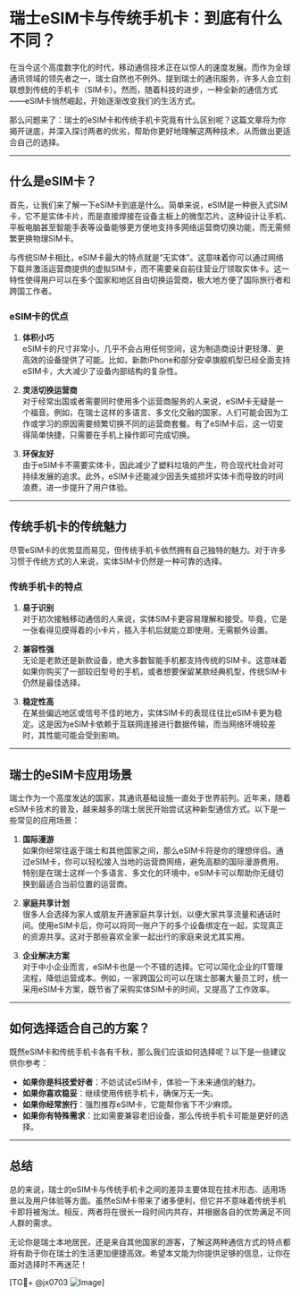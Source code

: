 # 瑞士eSIM卡与传统手机卡：到底有什么不同？

在当今这个高度数字化的时代，移动通信技术正在以惊人的速度发展。而作为全球通讯领域的领先者之一，瑞士自然也不例外。提到瑞士的通讯服务，许多人会立刻联想到传统的手机卡（SIM卡）。然而，随着科技的进步，一种全新的通信方式——eSIM卡悄然崛起，开始逐渐改变我们的生活方式。

那么问题来了：瑞士的eSIM卡和传统手机卡究竟有什么区别呢？这篇文章将为你揭开谜底，并深入探讨两者的优劣，帮助你更好地理解这两种技术，从而做出更适合自己的选择。

---

## 什么是eSIM卡？

首先，让我们来了解一下eSIM卡到底是什么。简单来说，eSIM是一种嵌入式SIM卡，它不是实体卡片，而是直接焊接在设备主板上的微型芯片。这种设计让手机、平板电脑甚至智能手表等设备能够更方便地支持多网络运营商切换功能，而无需频繁更换物理SIM卡。

与传统SIM卡相比，eSIM卡最大的特点就是“无实体”。这意味着你可以通过网络下载并激活运营商提供的虚拟SIM卡，而不需要亲自前往营业厅领取实体卡。这一特性使得用户可以在多个国家和地区自由切换运营商，极大地方便了国际旅行者和跨国工作者。

### eSIM卡的优点

1. **体积小巧**  
   eSIM卡的尺寸非常小，几乎不会占用任何空间，这为制造商设计更轻薄、更高效的设备提供了可能。比如，新款iPhone和部分安卓旗舰机型已经全面支持eSIM卡，大大减少了设备内部结构的复杂性。

2. **灵活切换运营商**  
   对于经常出国或者需要同时使用多个运营商服务的人来说，eSIM卡无疑是一个福音。例如，在瑞士这样的多语言、多文化交融的国家，人们可能会因为工作或学习的原因需要频繁切换不同的运营商套餐。有了eSIM卡后，这一切变得简单快捷，只需要在手机上操作即可完成切换。

3. **环保友好**  
   由于eSIM卡不需要实体卡，因此减少了塑料垃圾的产生，符合现代社会对可持续发展的追求。此外，eSIM卡还能减少因丢失或损坏实体卡而导致的时间浪费，进一步提升了用户体验。

---

## 传统手机卡的传统魅力

尽管eSIM卡的优势显而易见，但传统手机卡依然拥有自己独特的魅力。对于许多习惯于传统方式的人来说，实体SIM卡仍然是一种可靠的选择。

### 传统手机卡的特点

1. **易于识别**  
   对于初次接触移动通信的人来说，实体SIM卡更容易理解和接受。毕竟，它是一张看得见摸得着的小卡片，插入手机后就能立即使用，无需额外设置。

2. **兼容性强**  
   无论是老款还是新款设备，绝大多数智能手机都支持传统的SIM卡。这意味着如果你购买了一部较旧型号的手机，或者想要保留某款经典机型，传统SIM卡仍然是最佳选择。

3. **稳定性高**  
   在某些偏远地区或信号不佳的地方，实体SIM卡的表现往往比eSIM卡更为稳定。这是因为eSIM卡依赖于互联网连接进行数据传输，而当网络环境较差时，其性能可能会受到影响。

---

## 瑞士的eSIM卡应用场景

瑞士作为一个高度发达的国家，其通讯基础设施一直处于世界前列。近年来，随着eSIM卡技术的普及，越来越多的瑞士居民开始尝试这种新型通信方式。以下是一些常见的应用场景：

1. **国际漫游**  
   如果你经常往返于瑞士和其他国家之间，那么eSIM卡将是你的理想伴侣。通过eSIM卡，你可以轻松接入当地的运营商网络，避免高额的国际漫游费用。特别是在瑞士这样一个多语言、多文化的环境中，eSIM卡可以帮助你无缝切换到最适合当前位置的运营商。

2. **家庭共享计划**  
   很多人会选择为家人或朋友开通家庭共享计划，以便大家共享流量和通话时间。使用eSIM卡后，你可以将同一账户下的多个设备绑定在一起，实现真正的资源共享。这对于那些喜欢全家一起出行的家庭来说尤其实用。

3. **企业解决方案**  
   对于中小企业而言，eSIM卡也是一个不错的选择。它可以简化企业的IT管理流程，降低运营成本。例如，一家跨国公司可以在瑞士部署大量员工时，统一采用eSIM卡方案，既节省了采购实体SIM卡的时间，又提高了工作效率。

---

## 如何选择适合自己的方案？

既然eSIM卡和传统手机卡各有千秋，那么我们应该如何选择呢？以下是一些建议供你参考：

- **如果你是科技爱好者**：不妨试试eSIM卡，体验一下未来通信的魅力。
- **如果你喜欢稳妥**：继续使用传统手机卡，确保万无一失。
- **如果你经常旅行**：强烈推荐eSIM卡，它能帮你省下不少麻烦。
- **如果你有特殊需求**：比如需要兼容老旧设备，那么传统手机卡可能是更好的选择。

---

## 总结

总的来说，瑞士的eSIM卡与传统手机卡之间的差异主要体现在技术形态、适用场景以及用户体验等方面。虽然eSIM卡带来了诸多便利，但它并不意味着传统手机卡即将被淘汰。相反，两者将在很长一段时间内共存，并根据各自的优势满足不同人群的需求。

无论你是瑞士本地居民，还是来自其他国家的游客，了解这两种通信方式的特点都将有助于你在瑞士的生活更加便捷高效。希望本文能为你提供足够的信息，让你在面对选择时不再迷茫！

[TG💪+ @jx0703 ![Image](https://github.com/user-attachments/assets/dbca1d08-cadb-493c-b0ec-ad6f7a83f270)]